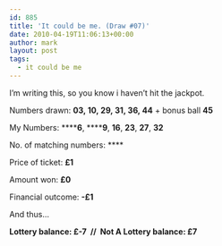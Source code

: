 ```yaml
---
id: 885
title: 'It could be me. (Draw #07)'
date: 2010-04-19T11:06:13+00:00
author: mark
layout: post
tags:
  - it could be me
---
```

I&#8217;m writing this, so you know i haven&#8217;t hit the jackpot.

Numbers drawn: **03, 10, 29, 31, 36, 44** + bonus ball **45**

My Numbers: ******6**, ******9**, **16**, **23**, **27**, **32**

No. of matching numbers: ****

Price of ticket: **£1**

Amount won: **£0**

Financial outcome: **-£1**

And thus&#8230;

**Lottery balance: £-7  //  Not A Lottery balance: £7**